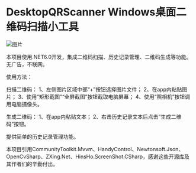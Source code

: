 # DesktopQRScanner Windows桌面二维码扫描小工具

![图片](https://github.com/GSCmax/DesktopQRScanner/assets/8372598/9d2e0164-ce55-4f02-98bb-74e1eed20239)

本项目使用.NET6.0开发，集成二维码扫描、历史记录管理、二维码生成等功能。无广告，不联网。

使用方法：

扫描二维码：
1、左侧图片区域中部“+”按钮选择图片文件；
2、在app内粘贴图片；
3、使用“矩形截图”“全屏截图”按钮截取电脑屏幕；
4、使用“照相机”按钮调用电脑摄像头。

生成二维码：
1、在app内粘贴文本；
2、右击历史记录文本后点击“生成二维码”按钮。

提供简单的历史记录管理功能。

本项目引用CommunityToolkit.Mvvm、HandyControl、Newtonsoft.Json、OpenCvSharp、ZXing.Net、HinsHo.ScreenShot.CSharp，感谢这些开源库及其作者们的辛勤付出。
